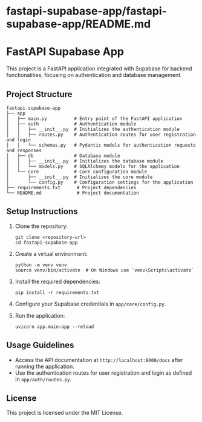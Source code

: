 # fastapi-supabase-app/fastapi-supabase-app/README.md

# FastAPI Supabase App

This project is a FastAPI application integrated with Supabase for backend functionalities, focusing on authentication and database management.

## Project Structure

```
fastapi-supabase-app
├── app
│   ├── main.py          # Entry point of the FastAPI application
│   ├── auth             # Authentication module
│   │   ├── __init__.py  # Initializes the authentication module
│   │   ├── routes.py    # Authentication routes for user registration and login
│   │   └── schemas.py   # Pydantic models for authentication requests and responses
│   ├── db               # Database module
│   │   ├── __init__.py  # Initializes the database module
│   │   └── models.py    # SQLAlchemy models for the application
│   └── core             # Core configuration module
│       ├── __init__.py  # Initializes the core module
│       └── config.py    # Configuration settings for the application
├── requirements.txt      # Project dependencies
└── README.md             # Project documentation
```

## Setup Instructions

1. Clone the repository:
   ```
   git clone <repository-url>
   cd fastapi-supabase-app
   ```

2. Create a virtual environment:
   ```
   python -m venv venv
   source venv/bin/activate  # On Windows use `venv\Scripts\activate`
   ```

3. Install the required dependencies:
   ```
   pip install -r requirements.txt
   ```

4. Configure your Supabase credentials in `app/core/config.py`.

5. Run the application:
   ```
   uvicorn app.main:app --reload
   ```

## Usage Guidelines

- Access the API documentation at `http://localhost:8000/docs` after running the application.
- Use the authentication routes for user registration and login as defined in `app/auth/routes.py`.

## License

This project is licensed under the MIT License.